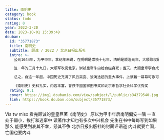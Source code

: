 ```yaml
---
title: 南明史
category: book
status: todo
rating: 0
year: 2022-3-20
date: 2023-10-01 15:39:48
douban:
  id: "35771873"
  title: 南明史
  subtitle: 顾诚 / 2022 / 北京日报出版社
  intro: >-
    公元1644年，为甲申年。拿纪年来说，在明朝是崇祯十七年，清朝是顺治元年，大顺政权是永昌元年。

    这一年的三月十九日，大顺军攻克北京，崇祯皇帝朱由检自缢身死；当天，大顺皇帝李自成进入北京，明朝覆亡。在短短的两三个月里，大顺政权凭借兵威和深得民心，迅速地接管了整个黄河流域和部分长江流域的大片疆土。清军收取了关外地区，形成了大顺政权同清政权隔关相峙的局面。而明朝残余势力盘踞的地方还很大，江淮以南的半壁江山仍然在明朝委任的各级官员统治之下，他们自居正统，此后更是围绕着立谁为新帝而彼此攻讦，为南明政权埋下了隐患……

    总之，自这一年起，中国历史充满了风云突变、波涛迭起的重大事件，上演着一幕幕可歌可泣、惊心动魄的场面。而三种纪年代表着的三个互相敌对的政权，也从此开始了逐鹿中原的斗争……

    《南明史》史料扎实，内容丰富，曾获中国国家图书奖和北京市哲学社会科学优秀奖
  rating: 9.1
  cover: https://img1.doubanio.com/view/subject/l/public/s34379540.jpg
  link: https://book.douban.com/subject/35771873/
---
```


Via tw mlsx 看完顾诚的皇皇巨著《南明史》
原以为甲申年后南明偏安一隅
一直处于弱小，挨打和逃窜中
读著作才知也有多次中兴机会
先生在书中每每写到如果那么
能感受到哀其不幸，怒其不争
北京日报出版社的封面评语道
内斗就要亡国，亡国也要内斗
